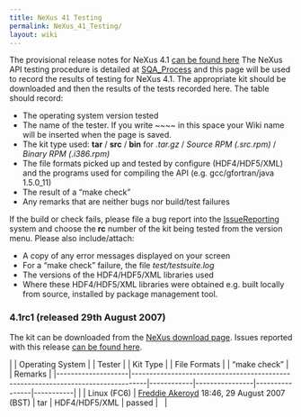 ```yaml
---
title: NeXus 41 Testing
permalink: NeXus_41_Testing/
layout: wiki
---
```


The provisional release notes for NeXus 4.1 [can be found
here](Nexus_41_Release_Notes "wikilink") The NeXus API testing procedure
is detailed at [SQA\_Process](SQA_Process "wikilink") and this page will
be used to record the results of testing for NeXus 4.1. The appropriate
kit should be downloaded and then the results of the tests recorded
here. The table should record:

-   The operating system version tested
-   The name of the tester. If you write ~~~~ in this space your Wiki
    name will be inserted when the page is saved.
-   The kit type used: **tar** / **src** / **bin** for *.tar.gz* /
    *Source RPM (.src.rpm)* / *Binary RPM (.i386.rpm)*
-   The file formats picked up and tested by configure (HDF4/HDF5/XML)
    and the programs used for compiling the API (e.g. gcc/gfortran/java
    1.5.0\_11)
-   The result of a “make check”
-   Any remarks that are neither bugs nor build/test failures

If the build or check fails, please file a bug report into the
[IssueReporting](IssueReporting "wikilink") system and choose the **rc**
number of the kit being tested from the version menu. Please also
include/attach:

-   A copy of any error messages displayed on your screen
-   For a “make check” failure, the file *test/testsuite.log*
-   The versions of the HDF4/HDF5/XML libraries used
-   Where these HDF4/HDF5/XML libraries were obtained e.g. built locally
    from source, installed by <whatever> package management tool.

### 4.1rc1 (released 29th August 2007)

The kit can be downloaded from the [NeXus download
page](http://download.nexusformat.org/kits). Issues reported with this
release [can be found
here](http://trac.nexusformat.org/code/query?status=new&status=assigned&status=reopened&status=closed&version=4.1rc1&order=priority).

| | Operating System | | Tester                                                                         | | Kit Type | | File Formats | | “make check” | | Remarks |
|--------------------|----------------------------------------------------------------------------------|------------|----------------|----------------|-----------|
| | Linux (FC6)      | [Freddie Akeroyd](User%3AFreddie_Akeroyd "wikilink") 18:46, 29 August 2007 (BST) | tar        | HDF4/HDF5/XML  | passed         |           |


